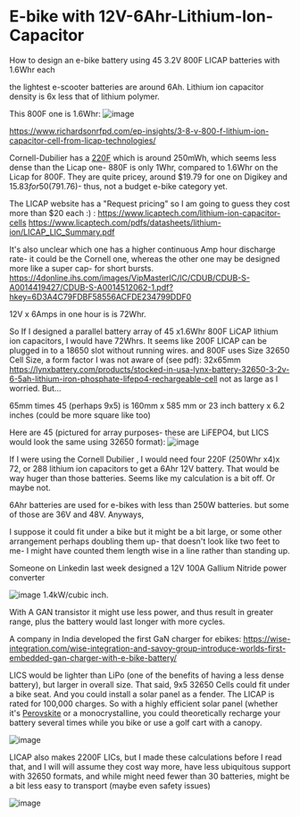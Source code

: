 # E-bike with 12V-6Ahr-Lithium-Ion-Capacitor
How to design an e-bike battery using 45 3.2V 800F LICAP batteries with 1.6Whr each

the lightest e-scooter batteries are around 6Ah. Lithium ion capacitor density is 6x less that of lithium polymer. 

This 800F one is 1.6Whr:
![image](https://github.com/user-attachments/assets/f1393e3e-2825-4c4a-b9bb-9745075b1a58)

https://www.richardsonrfpd.com/ep-insights/3-8-v-800-f-lithium-ion-capacitor-cell-from-licap-technologies/

Cornell-Dubilier has a [220F](https://www.digikey.com/en/products/detail/cornell-dubilier-knowles/VMF227M3R8/13665371) which is around 250mWh, which seems less dense than the Licap one- 880F is only 1Whr, compared to 1.6Whr on the Licap for 800F. They are quite pricey, around $19.79 for one on Digikey and $15.83 for 50 ($791.76)- thus, not a budget e-bike category yet.

The LICAP website has a "Request pricing" so I am going to guess they cost more than $20 each :) :
https://www.licaptech.com/lithium-ion-capacitor-cells
https://www.licaptech.com/pdfs/datasheets/lithium-ion/LICAP_LIC_Summary.pdf

It's also unclear which one has a higher continuous Amp hour discharge rate- it could be the Cornell one, whereas the other one may be designed more like a super cap- for short bursts. https://4donline.ihs.com/images/VipMasterIC/IC/CDUB/CDUB-S-A0014419427/CDUB-S-A0014512062-1.pdf?hkey=6D3A4C79FDBF58556ACFDE234799DDF0

12V x 6Amps in one hour is is 72Whr.

So If I designed a parallel battery array of 45 x1.6Whr 800F LiCAP lithium ion capacitors, I would have 72Whrs. It seems like  200F LICAP can be plugged in to a 18650 slot without running wires. and 800F uses  Size 32650 Cell Size, a form factor I was not aware of (see pdf):
 32x65mm
https://lynxbattery.com/products/stocked-in-usa-lynx-battery-32650-3-2v-6-5ah-lithium-iron-phosphate-lifepo4-rechargeable-cell not as large as I worried. But...

65mm times 45 (perhaps 9x5) is 160mm x 585 mm or 23 inch battery x 6.2 inches (could be more square like too) 

Here are 45 (pictured for array purposes- these are LiFEPO4, but LICS would look the same using 32650 format): 
![image](https://github.com/user-attachments/assets/b301c28c-4596-4c94-81b2-2bd12fdb3603)


If I were using the Cornell Dubilier , I would need four 220F (250Whr x4)x 72, or 288 lithium ion capacitors to get a 6Ahr 12V battery. That would be way huger than those batteries. Seems like my calculation is a bit off. Or maybe not.

 6Ahr batteries are used for e-bikes with less than 250W batteries. but some of those are 36V and 48V. Anyways, 

I suppose it could fit under a bike but it might be a bit large, or some other arrangement perhaps doubling them up- that doesn't look like two feet to me- I might have counted them length wise in a line rather than standing up. 

Someone on Linkedin last week designed a 12V 100A Gallium Nitride power converter

![image](https://github.com/user-attachments/assets/449b145c-1145-4ff0-bcd8-117a97d09d21)
1.4kW/cubic inch.

With A GAN transistor it might use less power, and thus result in greater range, plus the battery would last longer with more cycles.  

A company in India developed the first GaN charger for ebikes: 
https://wise-integration.com/wise-integration-and-savoy-group-introduce-worlds-first-embedded-gan-charger-with-e-bike-battery/

LICS would be lighter than LiPo (one of the benefits of having a less dense battery), but larger in overall size. That said, 9x5 32650 Cells could fit under a bike seat. And you could install a solar panel as a fender. The LICAP is rated for 100,000 charges. So with a highly efficient solar panel (whether it's [Perovskite](https://www.yahoo.com/tech/supercomputer-simulations-groundbreaking-discovery-potential-090000854.html) or a monocrystalline, you could theoretically recharge your battery several times while you bike or use a golf cart with a canopy.

![image](https://github.com/user-attachments/assets/04e1f8a5-9a75-4f00-abc5-d32cb0837d7f)

LICAP also makes 2200F LICs, but I made these calculations before I read that, and I will will assume they cost way more, have less ubiquitous support with 32650 formats, and while might need fewer than 30 batteries, might be a bit less easy to transport (maybe even safety issues) 

![image](https://github.com/user-attachments/assets/778069b7-8dbf-4bfd-94c2-cd71b9753a03)
 

